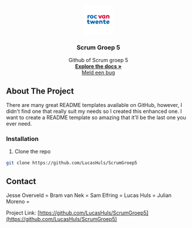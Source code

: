 <br />
<p align="center">
  <a href="https://github.com/LucasHuls/ScrumGroep5">
    <img src="readme-bestanden/rocvtlogo.jpg" alt="Logo" width="80" height="80">
  </a>

  <h3 align="center">Scrum Groep 5</h3>

  <p align="center">
    Github of Scrum groep 5
    <br />
    <a href="https://github.com/othneildrew/Best-README-Template"><strong>Explore the docs »</strong></a>
    <br />
    <a href="https://github.com/LucasHuls/ScrumGroep5/issues">Meld een bug</a>
  </p>
</p>

<!-- ABOUT THE PROJECT -->
## About The Project

There are many great README templates available on GitHub, however, I didn't find one that really suit my needs so I created this enhanced one. I want to create a README template so amazing that it'll be the last one you ever need.


### Installation

1. Clone the repo
```sh
git clone https://github.com/LucasHuls/ScrumGroep5
```

<!-- CONTACT -->
## Contact
Jesse Overveld = 
Bram van Nek = 
Sam Elfring = 
Lucas Huls = 
Julian Moreno = 

Project Link: [https://github.com/LucasHuls/ScrumGroep5](https://github.com/LucasHuls/ScrumGroep5)